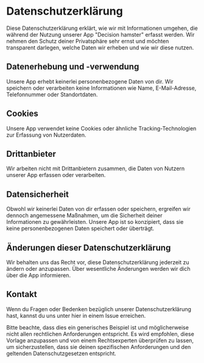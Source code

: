 # Datenschutzerklärung

Diese Datenschutzerklärung erklärt, wie wir mit Informationen umgehen, die während der Nutzung unserer App "Decision hamster" erfasst werden. Wir nehmen den Schutz deiner Privatsphäre sehr ernst und möchten transparent darlegen, welche Daten wir erheben und wie wir diese nutzen.

## Datenerhebung und -verwendung

Unsere App erhebt keinerlei personenbezogene Daten von dir. Wir speichern oder verarbeiten keine Informationen wie Name, E-Mail-Adresse, Telefonnummer oder Standortdaten.

## Cookies

Unsere App verwendet keine Cookies oder ähnliche Tracking-Technologien zur Erfassung von Nutzerdaten.

## Drittanbieter

Wir arbeiten nicht mit Drittanbietern zusammen, die Daten von Nutzern unserer App erfassen oder verarbeiten.

## Datensicherheit

Obwohl wir keinerlei Daten von dir erfassen oder speichern, ergreifen wir dennoch angemessene Maßnahmen, um die Sicherheit deiner Informationen zu gewährleisten. Unsere App ist so konzipiert, dass sie keine personenbezogenen Daten speichert oder überträgt.

## Änderungen dieser Datenschutzerklärung

Wir behalten uns das Recht vor, diese Datenschutzerklärung jederzeit zu ändern oder anzupassen. Über wesentliche Änderungen werden wir dich über die App informieren.

## Kontakt

Wenn du Fragen oder Bedenken bezüglich unserer Datenschutzerklärung hast, kannst du uns unter hier in einem Issue erreichen.

Bitte beachte, dass dies ein generisches Beispiel ist und möglicherweise nicht allen rechtlichen Anforderungen entspricht. Es wird empfohlen, diese Vorlage anzupassen und von einem Rechtsexperten überprüfen zu lassen, um sicherzustellen, dass sie deinen spezifischen Anforderungen und den geltenden Datenschutzgesetzen entspricht.

